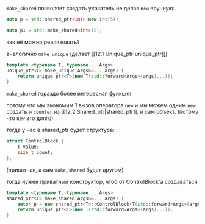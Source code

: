 `make_shared` позволяет создать указатель не делая `new` вручную:

```cpp
auto p = std::shared_ptr<int>(new int(5));

auto p1 = std::make_shared<int>(5);
```

как её можно реализовать?

аналогично `make_unique` (делает [[12.1 Unique_ptr|unique_ptr]])

```cpp
template <typename T, typename... Args>
unique_ptr<T> make_unique(Args&&... args) {
	return unique_ptr<T>(new T(std::forward<Args>(args)...));
}
```

`make_shared` гораздо более интересная функция

потому что мы экономим 1 вызов оператора `new` и мы можем одним `new` создать и `counter` из [[12.2 Shared_ptr|shared_ptr]], и сам объект. (потому что `new` это долго).

тогда у нас в shared_ptr будет структура:

```cpp
struct ControlBlock {
	T value;
	size_t count;
};
```

(приватная, а сам `make_shared` будет другом)

тогда нужен приватный конструктор, чтоб от ControlBlock'а создаваться

```cpp
template <typename T, typename... Args>
shared_ptr<T> make_shared(Args&&... args) {
	auto* p = new shared_ptr<T>::ControlBlock(T(std::forward<Args>(args)...), 1);
	return unique_ptr<T>(new T(std::forward<Args>(args)...));
}
```